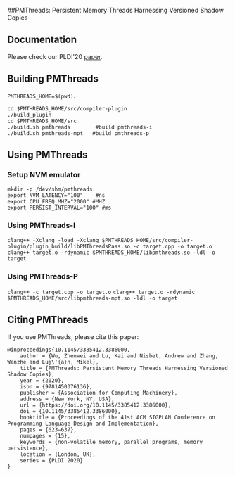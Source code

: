 ##PMThreads: Persistent Memory Threads Harnessing Versioned Shadow Copies


## Documentation
Please check our PLDI'20 [paper](https://www.research.manchester.ac.uk/portal/files/162076150/PMThreads_PLDI2020_authorversion.pdf). 

## Building PMThreads

`PMTHREADS_HOME=$(pwd)`. 

```
cd $PMTHREADS_HOME/src/compiler-plugin 
./build_plugin 
cd $PMTHREADS_HOME/src 
./build.sh pmthreads 		#build pmthreads-i
./build.sh pmthreads-mpt   #build pmthreads-p
```

## Using PMThreads 

### Setup NVM emulator 
```
mkdir -p /dev/shm/pmthreads
export NVM_LATENCY="100"	#ns
export CPU_FREQ_MHZ="2000" #MHZ
export PERSIST_INTERVAL="100" #ms 
```
### Using PMThreads-I 
`clang++ -Xclang -load -Xclang $PMTHREADS_HOME/src/compiler-plugin/plugin_build/libPMThreadsPass.so -c target.cpp -o target.o`
`clang++ target.o -rdynamic $PMTHREADS_HOME/libpmthreads.so -ldl -o target`  

### Using PMThreads-P 
`clang++ -c target.cpp -o target.o`
`clang++ target.o -rdynamic $PMTHREADS_HOME/src/libpmthreads-mpt.so -ldl -o target`

## Citing PMThreads 
If you use PMThreads, please cite this paper: 
 
```
@inproceedings{10.1145/3385412.3386000,
	author = {Wu, Zhenwei and Lu, Kai and Nisbet, Andrew and Zhang, Wenzhe and Luj\'{a}n, Mikel},
	title = {PMThreads: Persistent Memory Threads Harnessing Versioned Shadow Copies},
	year = {2020},
	isbn = {9781450376136},
	publisher = {Association for Computing Machinery},
	address = {New York, NY, USA},
	url = {https://doi.org/10.1145/3385412.3386000},
	doi = {10.1145/3385412.3386000},
	booktitle = {Proceedings of the 41st ACM SIGPLAN Conference on Programming Language Design and Implementation},
	pages = {623–637},
	numpages = {15},
	keywords = {non-volatile memory, parallel programs, memory persistence},
	location = {London, UK},
	series = {PLDI 2020}
}
```
